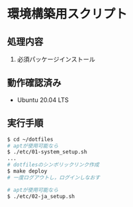 # 環境構築用スクリプト

## 処理内容

1. 必須パッケージインストール

## 動作確認済み

- Ubuntu 20.04 LTS

## 実行手順

```sh
$ cd ~/dotfiles
# aptが使用可能なら
$ ./etc/01-system_setup.sh
...
# dotfilesのシンボリックリンク作成
$ make deploy
# 一度ログアウトし，ログインしなおす

# aptが使用可能なら
$ ./etc/02-ja_setup.sh
```

